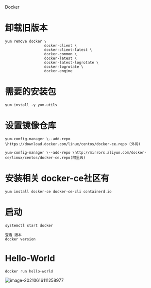 Docker



# 卸载旧版本

```
yum remove docker \
                  docker-client \
                  docker-client-latest \
                  docker-common \
                  docker-latest \
                  docker-latest-logrotate \
                  docker-logrotate \
                  docker-engine
```

# 需要的安装包

```
yum install -y yum-utils
```





# 设置镜像仓库

```
yum-config-manager \--add-repo \https://download.docker.com/linux/centos/docker-ce.repo (外网)
    
yum-config-manager \--add-repo \http://mirrors.aliyun.com/docker-ce/linux/centos/docker-ce.repo(阿里云)
```



# 安装相关 docker-ce社区有



```
yum install docker-ce docker-ce-cli containerd.io
```



# 启动

```
systemctl start docker

查看 版本
docker version
```



# Hello-World

```
docker run hello-world
```

![image-20210616111258977](C:\Users\Administrator\AppData\Roaming\Typora\typora-user-images\image-20210616111258977.png)